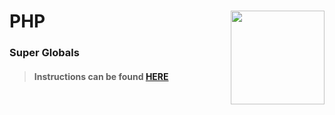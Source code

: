 # PHP <img align="right" src="https://github.com/Learning-Fuze/prototypes_fi_part2/blob/assets/assets/images/logos/LF_LOGO.png?raw=true" width="150">
### Super Globals

>#### Instructions can be found <a href="http://lfzprototypes.com/full-immersion/php/super-globals" target="_blank">HERE</a>
